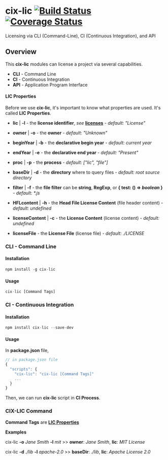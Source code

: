 # cix-lic [![Build Status](https://travis-ci.org/cix-cdx/cix-lic.svg?branch=master&bust=1)](https://travis-ci.org/cix-cdx/cix-lic) [![Coverage Status](https://coveralls.io/repos/github/cix-cdx/cix-lic/badge.svg?branch=master&bust=1)](https://coveralls.io/github/cix-cdx/cix-lic?branch=master)

Licensing via CLI (Command-Line), CI (Continuous Integration), and API

## Overview

This **cix-lic** modules can license a project via several capabilities.

- **CLI** - Command Line
- **CI** - Continuous Integration
- **API** - Application Program Interface

#### LIC Properties

Before we use **cix-lic**, it's important to know what properties are used. It's called **LIC Properties**.

- **lic** | **-l** - the **license identifier**, _see_ [**licenses**](https://spdx.org/licenses) - _default: "License"_

- **owner** | **-o** - the **owner** - _default: "Unknown"_

- **beginYear** | **-b** - the **declarative begin year** - _default: current year_

- **endYear** | **-e** - the **declarative end year** - _default: "Present"_

- **proc** | **-p** - the **process** - _default: ["lic", "file"]_

- **baseDir** | **-d** - the **directory** where to query files - _default: root source directory_

- **filter** | **-f** - the **file filter** can be **string**, **RegExp**, or **{ test: () => _boolean_ }** - _default: *.js_

- **HFLcontent** | **-h** - the **Head File License Content** (file header content) - _default: undefined_

- **licenseContent** | **-c** - the **License Content** (license content) - _default: undefined_

- **licenseFile** - the **License File** (license file) - _default: ./LICENSE_

### CLI - Command Line

#### Installation

```javascript
npm install -g cix-lic
```

#### Usage

```javascript
cix-lic [Command Tags]
```

### CI - Continuous Integration

#### Installation

```javascript
npm install cix-lic --save-dev
```

#### Usage

In **package.json** file, 

```javascript
// in package.json file
{
  "scripts": {
    "cix-lic": "cix-lic [Command Tags]"
    ...
  }
}
```

Then, we can run **cix-lic** script in **CI Process**.

### CIX-LIC Command

**Command Tags** are [**LIC Properties**](#lic-properties)

**Examples**

cix-lic **-o** _Jane Smith_ **-l** _mit_ >> **owner**: _Jane Smith_, **lic**: _MIT License_

cix-lic **-d** _./lib_ **-l** _apache-2.0_ >> **baseDir**: _./lib_, **lic**: _Apache License 2.0_
